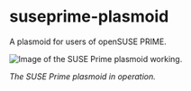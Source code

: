 # suseprime-plasmoid
A plasmoid for users of openSUSE PRIME.

![Image of the SUSE Prime plasmoid working.](https://github.com/Appadeia/suseprime-plasmoid/raw/master/locrian.png) 

*The SUSE Prime plasmoid in operation.*
